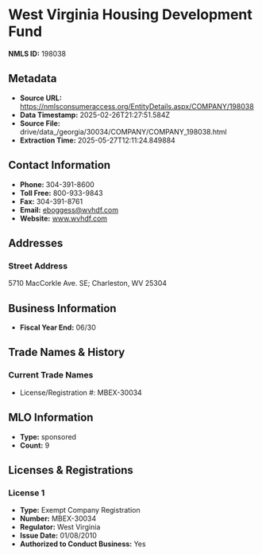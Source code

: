 # West Virginia Housing Development Fund

**NMLS ID:** 198038

## Metadata
- **Source URL:** https://nmlsconsumeraccess.org/EntityDetails.aspx/COMPANY/198038
- **Data Timestamp:** 2025-02-26T21:27:51.584Z
- **Source File:** drive/data_/georgia/30034/COMPANY/COMPANY_198038.html
- **Extraction Time:** 2025-05-27T12:11:24.849884

## Contact Information
- **Phone:** 304-391-8600
- **Toll Free:** 800-933-9843
- **Fax:** 304-391-8761
- **Email:** eboggess@wvhdf.com
- **Website:** www.wvhdf.com

## Addresses
### Street Address
5710 MacCorkle Ave. SE; Charleston, WV 25304

## Business Information
- **Fiscal Year End:** 06/30

## Trade Names & History
### Current Trade Names
- License/Registration #: MBEX-30034

## MLO Information
- **Type:** sponsored
- **Count:** 9

## Licenses & Registrations

### License 1
- **Type:** Exempt Company Registration
- **Number:** MBEX-30034
- **Regulator:** West Virginia
- **Issue Date:** 01/08/2010
- **Authorized to Conduct Business:** Yes
